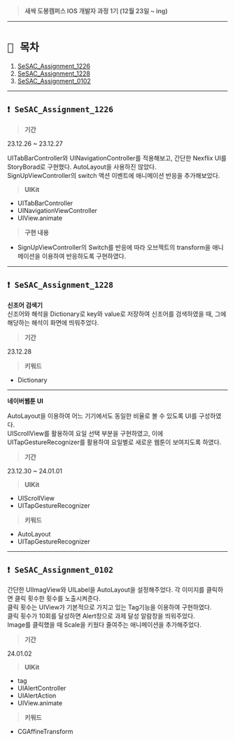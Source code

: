 > **새싹 도봉캠퍼스 IOS 개발자 과정 1기 (12월 23일 ~ ing)**

---
# `📖 목차`

1. [SeSAC_Assignment_1226](#❗-sesac_assignment_1226)
2. [SeSAC_Assignment_1228](#❗-sesac_assignment_1226)
3. [SeSAC_Assignment_0102](#❗-sesac_assignment_0102)

---
## `❗ SeSAC_Assignment_1226`
> **기간**
   
23.12.26 ~ 23.12.27

UITabBarController와 UINavigationController를 적용해보고, 간단한 Nexflix UI를 StoryBorad로 구현했다. AutoLayout을 사용하진 않았다.   
SignUpViewController의 switch 액션 이벤트에 애니메이션 반응을 추가해보았다.

> **UIKit**
- UITabBarController
- UINavigationViewController
- UIView.animate

> **구현 내용**
- SignUpViewController의 Switch를 반응에 따라 오브젝트의 transform을 애니메이션을 이용하여 반응하도록 구현하였다.

---
## `❗ SeSAC_Assignment_1228`
**신조어 검색기**   
신조어와 해석을 Dictionary로 key와 value로 저장하여 신조어를 검색하였을 때, 그에 해당하는 해석이 화면에 띄워주었다.

> **기간**

23.12.28

> **키워드**
- Dictionary

---

**네이버웹툰 UI**   

AutoLayout을 이용하여 어느 기기에서도 동일한 비율로 볼 수 있도록 UI를 구성하였다.   
UIScrollView를 활용하여 요일 선택 부분을 구현하였고, 이에 UITapGestureRecognizer를 활용하여 요일별로 새로운 웹툰이 보여지도록 하였다.

> **기간**

23.12.30 ~ 24.01.01

> **UIKit**
- UIScrollView
- UITapGestureRecognizer

> **키워드**
- AutoLayout
- UITapGestureRecognizer

---
## `❗ SeSAC_Assignment_0102`
간단한 UIImagView와 UILabel을 AutoLayout을 설정해주었다. 각 이미지를 클릭하면 클릭 횟수한 횟수를 노출시켜준다.   
클릭 횟수는 UIView가 기본적으로 가지고 있는 Tag기능을 이용하여 구현하였다.   
클릭 횟수가 10회를 달성하면 Alert창으로 과제 달성 알람창을 띄워주었다.   
Image를 클릭했을 때 Scale을 키웠다 줄여주는 애니메이션을 추가해주었다.   

> **기간**   

24.01.02

> **UIKit**
- tag
- UIAlertController
- UIAlertAction
- UIView.animate

> **키워드**
- CGAffineTransform
